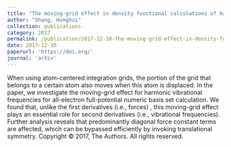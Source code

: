 ```yaml
---
title: "The moving-grid effect in density functional calculations of harmonic vibration frequencies using numeric atom-centered grids"
author: "Shang, Honghui"
collection: publications
category: 2017
permalink: /publication/2017-12-30-The-moving-grid-effect-in-density-functional-calculations-of-harmonic-vibration-frequencies-using-numeric-atom-centered-grids
date: 2017-12-30
paperurl: 'https://doi.org/'
journal: 'arXiv'
---
```


When using atom-centered integration grids, the portion of the grid that belongs to a certain atom also moves when this atom is displaced. In the paper, we investigate the moving-grid effect for harmonic vibrational frequencies for all-electron full-potential numeric basis set calculation. We found that, unlike the first derivatives (i.e., forces) , this moving-grid effect plays an essential role for second derivatives (i.e., vibrational frequencies). Further analysis reveals that predominantly diagonal force constant terms are affected, which can be bypassed efficiently by invoking translational symmetry. Copyright © 2017, The Authors. All rights reserved.
